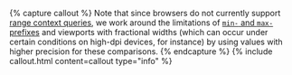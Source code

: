 {% capture callout %}
Note that since browsers do not currently support [range context queries](https://www.w3.org/TR/mediaqueries-4/#range-context), we work around the limitations of [`min-` and `max-` prefixes](https://www.w3.org/TR/mediaqueries-4/#mq-min-max) and viewports with fractional widths (which can occur under certain conditions on high-dpi devices, for instance) by using values with higher precision for these comparisons.
{% endcapture %}
{% include callout.html content=callout type="info" %}